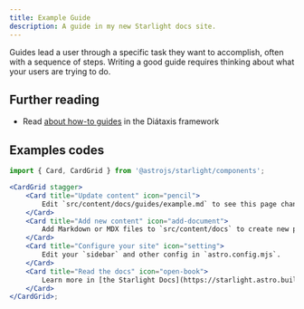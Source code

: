 ```yaml
---
title: Example Guide
description: A guide in my new Starlight docs site.
---
```


Guides lead a user through a specific task they want to accomplish, often with a sequence of steps.
Writing a good guide requires thinking about what your users are trying to do.

## Further reading

-   Read [about how-to guides](https://diataxis.fr/how-to-guides/) in the Diátaxis framework

## Examples codes

```jsx
import { Card, CardGrid } from '@astrojs/starlight/components';

<CardGrid stagger>
	<Card title="Update content" icon="pencil">
		Edit `src/content/docs/guides/example.md` to see this page change.
	</Card>
	<Card title="Add new content" icon="add-document">
		Add Markdown or MDX files to `src/content/docs` to create new pages.
	</Card>
	<Card title="Configure your site" icon="setting">
		Edit your `sidebar` and other config in `astro.config.mjs`.
	</Card>
	<Card title="Read the docs" icon="open-book">
		Learn more in [the Starlight Docs](https://starlight.astro.build/).
	</Card>
</CardGrid>;
```
